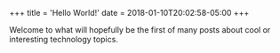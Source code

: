 +++
title = 'Hello World!'
date = 2018-01-10T20:02:58-05:00
+++

Welcome to what will hopefully be the first of many posts about cool or interesting technology topics.
